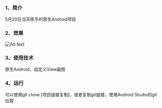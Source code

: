 ### 1、简介
5月20日当天练手的原生Android项目
### 2、效果
![Alt text](http://cdn.daihuo.xlzrs.top/taday-is-520.gif "520")
### 3、使用技术
原生Android，自定义View画图
### 4、运行
可以使用git clone [项目链接复制]，或者复制git链接，使用Android Studio的git拉取
